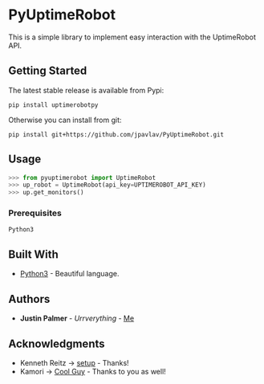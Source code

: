 # PyUptimeRobot

This is a simple library to implement easy interaction with the UptimeRobot API.

## Getting Started

The latest stable release is available from Pypi:

```
pip install uptimerobotpy
```

Otherwise you can install from git:
```
pip install git+https://github.com/jpavlav/PyUptimeRobot.git
```

## Usage

```python
>>> from pyuptimerobot import UptimeRobot
>>> up_robot = UptimeRobot(api_key=UPTIMEROBOT_API_KEY)
>>> up.get_monitors()
```

### Prerequisites

```
Python3
```

## Built With

* [Python3](https://www.python.org/downloads/) - Beautiful language.

## Authors

* **Justin Palmer** - *Urrverything* - [Me](https://github.com/jpavlav)

## Acknowledgments

* Kenneth Reitz -> [setup](https://github.com/kennethreitz/setup.py) - Thanks!
* Kamori -> [Cool Guy](https://github.com/Kamori) - Thanks to you as well!
